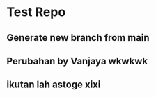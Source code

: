 # Test Repo

## Generate new branch from main
## Perubahan by Vanjaya wkwkwk
## ikutan lah astoge xixi
